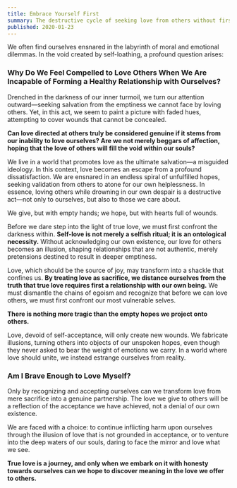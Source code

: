 ```yaml
---
title: Embrace Yourself First
summary: The destructive cycle of seeking love from others without first embracing self-acceptance.
published: 2020-01-23
---
```


We often find ourselves ensnared in the labyrinth of moral and emotional dilemmas. In the void created by self-loathing, a profound question arises:

### Why Do We Feel Compelled to Love Others When We Are Incapable of Forming a Healthy Relationship with Ourselves?

Drenched in the darkness of our inner turmoil, we turn our attention outward—seeking salvation from the emptiness we cannot face by loving others. Yet, in this act, we seem to paint a picture with faded hues, attempting to cover wounds that cannot be concealed.

**Can love directed at others truly be considered genuine if it stems from our inability to love ourselves? Are we not merely beggars of affection, hoping that the love of others will fill the void within our souls?**

We live in a world that promotes love as the ultimate salvation—a misguided ideology. In this context, love becomes an escape from a profound dissatisfaction. We are ensnared in an endless spiral of unfulfilled hopes, seeking validation from others to atone for our own helplessness. In essence, loving others while drowning in our own despair is a destructive act—not only to ourselves, but also to those we care about.

We give, but with empty hands; we hope, but with hearts full of wounds.

Before we dare step into the light of true love, we must first confront the darkness within. **Self-love is not merely a selfish ritual; it is an ontological necessity.** Without acknowledging our own existence, our love for others becomes an illusion, shaping relationships that are not authentic, merely pretensions destined to result in deeper emptiness.

Love, which should be the source of joy, may transform into a shackle that confines us. **By treating love as sacrifice, we distance ourselves from the truth that true love requires first a relationship with our own being.** We must dismantle the chains of egoism and recognize that before we can love others, we must first confront our most vulnerable selves.

**There is nothing more tragic than the empty hopes we project onto others.**

Love, devoid of self-acceptance, will only create new wounds. We fabricate illusions, turning others into objects of our unspoken hopes, even though they never asked to bear the weight of emotions we carry. In a world where love should unite, we instead estrange ourselves from reality.

### Am I Brave Enough to Love Myself?

Only by recognizing and accepting ourselves can we transform love from mere sacrifice into a genuine partnership. The love we give to others will be a reflection of the acceptance we have achieved, not a denial of our own existence.

We are faced with a choice: to continue inflicting harm upon ourselves through the illusion of love that is not grounded in acceptance, or to venture into the deep waters of our souls, daring to face the mirror and love what we see.

**True love is a journey, and only when we embark on it with honesty towards ourselves can we hope to discover meaning in the love we offer to others.**
